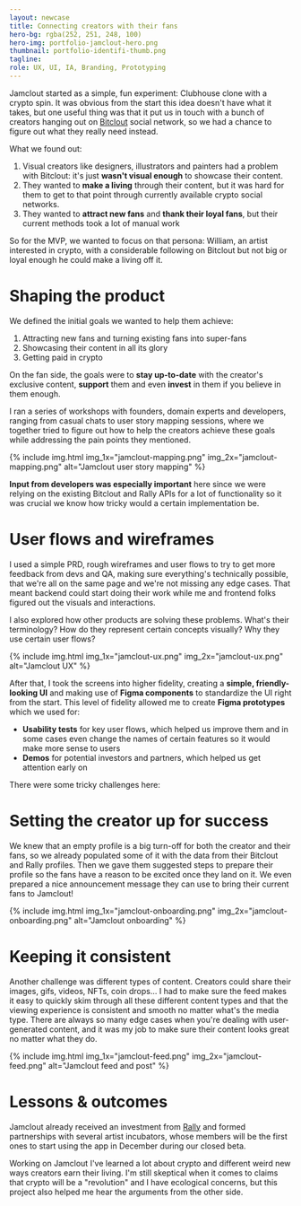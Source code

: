 ```yaml
---
layout: newcase
title: Connecting creators with their fans
hero-bg: rgba(252, 251, 248, 100)
hero-img: portfolio-jamclout-hero.png
thumbnail: portfolio-identifi-thumb.png
tagline: 
role: UX, UI, IA, Branding, Prototyping
---
```


Jamclout started as a simple, fun experiment: Clubhouse clone with a crypto spin. It was obvious from the start this idea doesn't have what it takes, but one useful thing was that it put us in touch with a bunch of creators hanging out on [Bitclout](https://bitclout.com/) social network, so we had a chance to figure out what they really need instead.

What we found out:
1. Visual creators like designers, illustrators and painters had a problem with Bitclout: it's just **wasn't visual enough** to showcase their content.
2. They wanted to **make a living** through their content, but it was hard for them to get to that point through currently available crypto social networks.
3. They wanted to **attract new fans** and **thank their loyal fans**, but their current methods took a lot of manual work

So for the MVP, we wanted to focus on that persona: William, an artist interested in crypto, with a considerable following on Bitclout but not big or loyal enough he could make a living off it.

# Shaping the product
We defined the initial goals we wanted to help them achieve:
1. Attracting new fans and turning existing fans into super-fans
2. Showcasing their content in all its glory
3. Getting paid in crypto

On the fan side, the goals were to **stay up-to-date** with the creator's exclusive content, **support** them and even **invest** in them if you believe in them enough.

I ran a series of workshops with founders, domain experts and developers, ranging from casual chats to user story mapping sessions, where we together tried to figure out how to help the creators achieve these goals while addressing the pain points they mentioned.

{% include img.html img_1x="jamclout-mapping.png" img_2x="jamclout-mapping.png" alt="Jamclout user story mapping" %}

**Input from developers was especially important** here since we were relying on the existing Bitclout and Rally APIs for a lot of functionality so it was crucial we know how tricky would a certain implementation be.

# User flows and wireframes
I used a simple PRD, rough wireframes and user flows to try to get more feedback from devs and QA, making sure everything's technically possible, that we're all on the same page and we're not missing any edge cases. That meant backend could start doing their work while me and frontend folks figured out the visuals and interactions.

I also explored how other products are solving these problems. What's their terminology? How do they represent certain concepts visually? Why they use certain user flows?

{% include img.html img_1x="jamclout-ux.png" img_2x="jamclout-ux.png" alt="Jamclout UX" %}

After that, I took the screens into higher fidelity, creating a **simple, friendly-looking UI** and making use of **Figma components** to standardize the UI right from the start. This level of fidelity allowed me to create **Figma prototypes** which we used for: 
- **Usability tests** for key user flows, which helped us improve them and in some cases even change the names of certain features so it would make more sense to users
- **Demos** for potential investors and partners, which helped us get attention early on

There were some tricky challenges here:

# Setting the creator up for success
We knew that an empty profile is a big turn-off for both the creator and their fans, so we already populated some of it with the data from their Bitclout and Rally profiles. Then we gave them suggested steps to prepare their profile so the fans have a reason to be excited once they land on it. We even prepared a nice announcement message they can use to bring their current fans to Jamclout!

{% include img.html img_1x="jamclout-onboarding.png" img_2x="jamclout-onboarding.png" alt="Jamclout onboarding" %}

# Keeping it consistent
Another challenge was different types of content. Creators could share their images, gifs, videos, NFTs, coin drops... I had to make sure the feed makes it easy to quickly skim through all these different content types and that the viewing experience is consistent and smooth no matter what's the media type. There are always so many edge cases when you're dealing with user-generated content, and it was my job to make sure their content looks great no matter what they do.

{% include img.html img_1x="jamclout-feed.png" img_2x="jamclout-feed.png" alt="Jamclout feed and post" %}

# Lessons & outcomes
Jamclout already received an investment from [Rally](https://rally.io/) and formed partnerships with several artist incubators, whose members will be the first ones to start using the app in December during our closed beta.

Working on Jamclout I've learned a lot about crypto and different weird new ways creators earn their living. I'm still skeptical when it comes to claims that crypto will be a "revolution" and I have ecological concerns, but this project also helped me hear the arguments from the other side.